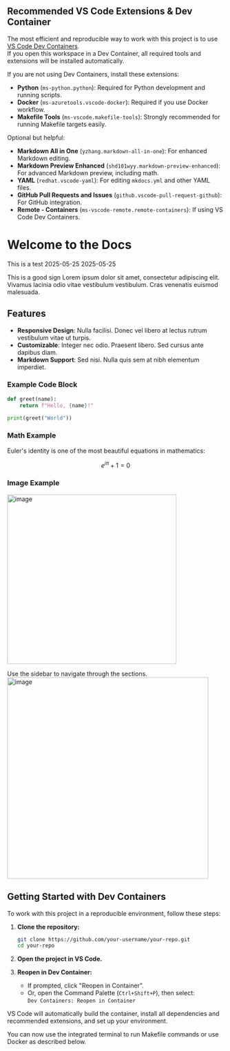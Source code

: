 ## Recommended VS Code Extensions & Dev Container

The most efficient and reproducible way to work with this project is to use [VS Code Dev Containers](https://code.visualstudio.com/docs/devcontainers/containers).  
If you open this workspace in a Dev Container, all required tools and extensions will be installed automatically.

If you are not using Dev Containers, install these extensions:

- **Python** (`ms-python.python`): Required for Python development and running scripts.
- **Docker** (`ms-azuretools.vscode-docker`): Required if you use Docker workflow.
- **Makefile Tools** (`ms-vscode.makefile-tools`): Strongly recommended for running Makefile targets easily.

Optional but helpful:
- **Markdown All in One** (`yzhang.markdown-all-in-one`): For enhanced Markdown editing.
- **Markdown Preview Enhanced** (`shd101wyy.markdown-preview-enhanced`): For advanced Markdown preview, including math.
- **YAML** (`redhat.vscode-yaml`): For editing `mkdocs.yml` and other YAML files.
- **GitHub Pull Requests and Issues** (`github.vscode-pull-request-github`): For GitHub integration.
- **Remote - Containers** (`ms-vscode-remote.remote-containers`): If using VS Code Dev Containers.

# Welcome to the Docs

This is a test 2025-05-25 2025-05-25

This is a good sign
Lorem ipsum dolor sit amet, consectetur adipiscing elit. Vivamus lacinia odio vitae vestibulum vestibulum. Cras venenatis euismod malesuada.

## Features

- **Responsive Design**: Nulla facilisi. Donec vel libero at lectus rutrum vestibulum vitae ut turpis.
- **Customizable**: Integer nec odio. Praesent libero. Sed cursus ante dapibus diam.
- **Markdown Support**: Sed nisi. Nulla quis sem at nibh elementum imperdiet.

### Example Code Block

```python
def greet(name):
    return f"Hello, {name}!"

print(greet("World"))
```

### Math Example

Euler's identity is one of the most beautiful equations in mathematics:

$$ e^{i\pi} + 1 = 0 $$

### Image Example

<img width="393" alt="image" src="https://github.com/user-attachments/assets/0fd00338-3573-4731-b9c9-5d8104bf031d" />


Use the sidebar to navigate through the sections.
<img width="467" alt="image" src="https://github.com/user-attachments/assets/451ffc04-87e0-4c69-b4eb-105e38912dd4" />

## Getting Started with Dev Containers

To work with this project in a reproducible environment, follow these steps:

1. **Clone the repository:**
   ```sh
   git clone https://github.com/your-username/your-repo.git
   cd your-repo
   ```

2. **Open the project in VS Code.**

3. **Reopen in Dev Container:**
   - If prompted, click "Reopen in Container".
   - Or, open the Command Palette (`Ctrl+Shift+P`), then select:  
     `Dev Containers: Reopen in Container`

VS Code will automatically build the container, install all dependencies and recommended extensions, and set up your environment.

You can now use the integrated terminal to run Makefile commands or use Docker as described below.
